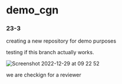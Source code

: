 # demo_cgn
### 23-3
creating a new repository for demo purposes 

testing if this branch actually works.



![Screenshot 2022-12-29 at 09 22 52](https://github.com/Param-veered/demo_cgn/assets/117649913/37760b92-4be1-492f-889a-d9c2751dd501)


we are checkign for a reviewer
